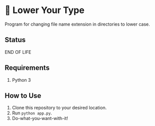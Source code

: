 # 🧘 Lower Your Type
Program for changing file name extension in directories to lower case.

## Status
END OF LIFE

## Requirements
1. Python 3

## How to Use
1. Clone this repository to your desired location.
2. Run `python app.py`.
3. Do-what-you-want-with-it!
